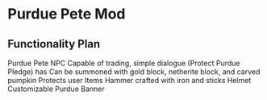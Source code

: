 # Purdue Pete Mod

## Functionality Plan
Purdue Pete NPC
  Capable of trading, simple dialogue (Protect Purdue Pledge) has 
  Can be summoned with gold block, netherite block, and carved pumpkin
  Protects user
Items
  Hammer crafted with iron and sticks
  Helmet
  Customizable Purdue Banner
  
